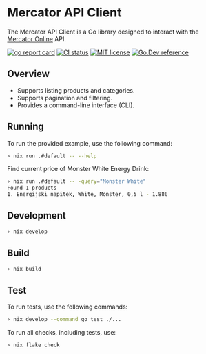 # Mercator API Client

The Mercator API Client is a Go library designed to interact with the [Mercator Online](https://www.mercatoronline.si/) API.

[![go report card](https://goreportcard.com/badge/github.com/amadejkastelic/mercator-api "go report card")](https://goreportcard.com/report/github.com/amadejkastelic/mercator-api)
[![CI status](https://github.com/amadejkastelic/mercator-api/actions/workflows/build.yaml/badge.svg?branch=main "test status")](https://github.com/amadejkastelic/mercator-api/actions)
[![MIT license](https://img.shields.io/badge/license-MIT-brightgreen.svg)](https://opensource.org/licenses/MIT)
[![Go.Dev reference](https://img.shields.io/badge/go.dev-reference-blue?logo=go&logoColor=white)](https://pkg.go.dev/github.com/amadejkastelic/mercator-api?tab=doc)

## Overview

* Supports listing products and categories.
* Supports pagination and filtering.
* Provides a command-line interface (CLI).

## Running

To run the provided example, use the following command:
```bash
› nix run .#default -- --help
```

Find current price of Monster White Energy Drink:
```bash
› nix run .#default -- -query="Monster White"
Found 1 products
1. Energijski napitek, White, Monster, 0,5 l - 1.88€
```

## Development

```bash
› nix develop
```

## Build

```bash
› nix build
```

## Test

To run tests, use the following commands:
```bash
› nix develop --command go test ./...
```

To run all checks, including tests, use:
```bash
› nix flake check
```
